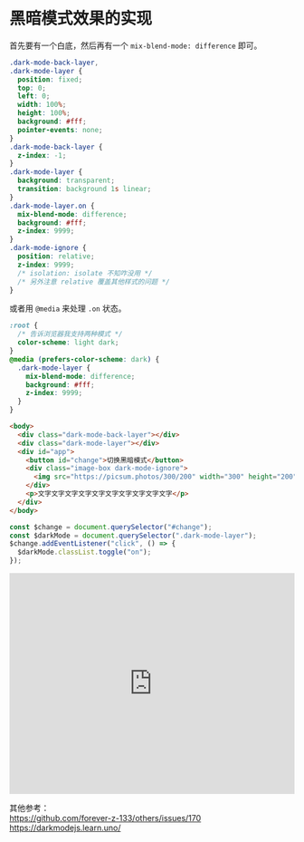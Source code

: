 # 黑暗模式效果的实现

首先要有一个白底，然后再有一个 `mix-blend-mode: difference` 即可。

```css
.dark-mode-back-layer,
.dark-mode-layer {
  position: fixed;
  top: 0;
  left: 0;
  width: 100%;
  height: 100%;
  background: #fff;
  pointer-events: none;
}
.dark-mode-back-layer {
  z-index: -1;
}
.dark-mode-layer {
  background: transparent;
  transition: background 1s linear;
}
.dark-mode-layer.on {
  mix-blend-mode: difference;
  background: #fff;
  z-index: 9999;
}
.dark-mode-ignore {
  position: relative;
  z-index: 9999;
  /* isolation: isolate 不知咋没用 */
  /* 另外注意 relative 覆盖其他样式的问题 */
}
```

或者用 `@media` 来处理 `.on` 状态。

```css
:root {
  /* 告诉浏览器我支持两种模式 */
  color-scheme: light dark;
}
@media (prefers-color-scheme: dark) {
  .dark-mode-layer {
    mix-blend-mode: difference;
    background: #fff;
    z-index: 9999;
  }
}
```

```html
<body>
  <div class="dark-mode-back-layer"></div>
  <div class="dark-mode-layer"></div>
  <div id="app">
    <button id="change">切换黑暗模式</button>
    <div class="image-box dark-mode-ignore">
      <img src="https://picsum.photos/300/200" width="300" height="200" />
    </div>
    <p>文字文字文字文字文字文字文字文字文字文字</p>
  </div>
</body>
```

```js
const $change = document.querySelector("#change");
const $darkMode = document.querySelector(".dark-mode-layer");
$change.addEventListener("click", () => {
  $darkMode.classList.toggle("on");
});
```

<iframe height="390" style="width: 100%;" scrolling="no" title="暗黑模式切换" src="https://codepen.io/foreverZ133/embed/RwWWrPZ?height=265&theme-id=dark&default-tab=result" frameborder="no" allowtransparency="true" allowfullscreen="true" loading="lazy">
  See the Pen <a href='https://codepen.io/foreverZ133/pen/RwWWrPZ'>暗黑模式切换</a> by 张永恒
  (<a href='https://codepen.io/foreverZ133'>@foreverZ133</a>) on <a href='https://codepen.io'>CodePen</a>.
</iframe>

其他参考：<br />
https://github.com/forever-z-133/others/issues/170<br />
https://darkmodejs.learn.uno/<br />

